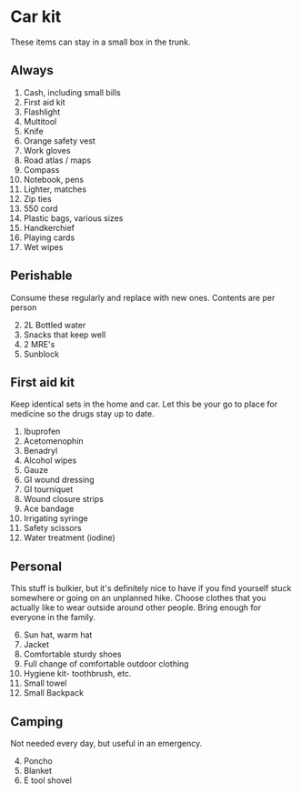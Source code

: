 # Car kit

These items can stay in a small box in the trunk.

## Always

1. Cash, including small bills
4. First aid kit
2. Flashlight
3. Multitool
4. Knife
4. Orange safety vest
5. Work gloves
6. Road atlas / maps
7. Compass
7. Notebook, pens
8. Lighter, matches
9. Zip ties
10. 550 cord
11. Plastic bags, various sizes
11. Handkerchief
8. Playing cards
12. Wet wipes

## Perishable

Consume these regularly and replace with new ones.
Contents are per person

2. 2L Bottled water 
3. Snacks that keep well
3. 2 MRE's
1. Sunblock

## First aid kit

Keep identical sets in the home and car. Let this be your go to place for
medicine so the drugs stay up to date.

1. Ibuprofen
2. Acetomenophin
3. Benadryl
4. Alcohol wipes
4. Gauze
5. GI wound dressing
5. GI tourniquet
5. Wound closure strips
6. Ace bandage
5. Irrigating syringe
6. Safety scissors
7. Water treatment (iodine)

## Personal

This stuff is bulkier, but it's definitely nice to have if you find
yourself stuck somewhere or going on an unplanned hike.
Choose clothes that you actually like to wear outside around other people.
Bring enough for everyone in the family.

6. Sun hat, warm hat
3. Jacket
3. Comfortable sturdy shoes
2. Full change of comfortable outdoor clothing
4. Hygiene kit- toothbrush, etc.
3. Small towel
5. Small Backpack

## Camping

Not needed every day, but useful in an emergency.

4. Poncho
9. Blanket
4. E tool shovel
